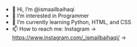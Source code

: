 - 👋 Hi, I’m @ismaailbaihaqi
- 👀 I’m interested in Programmer
- 🌱 I’m currently learning Python, HTML, and CSS
- 📫 How to reach me: Instagram -> https://www.instagram.com/_ismailbaihaqi/
                                ->

<!---
ismaailbaihaqi/ismaailbaihaqi is a ✨ special ✨ repository because its `README.md` (this file) appears on your GitHub profile.
You can click the Preview link to take a look at your changes.
--->
